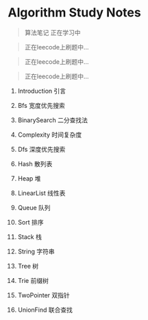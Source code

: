 # Algorithm Study Notes

> 算法笔记 正在学习中

> 正在leecode上刷题中...

> 正在leecode上刷题中...

> 正在leecode上刷题中...

1. Introduction 引言
2. Bfs 宽度优先搜索

2. BinarySearch 二分查找法

3. Complexity 时间复杂度
4. Dfs 深度优先搜索
5. Hash 散列表
6. Heap 堆
7. LinearList 线性表
8. Queue 队列
9. Sort 排序
10. Stack 栈
11. String 字符串
12. Tree 树
13. Trie 前缀树
14. TwoPointer 双指针
15. UnionFind 联合查找